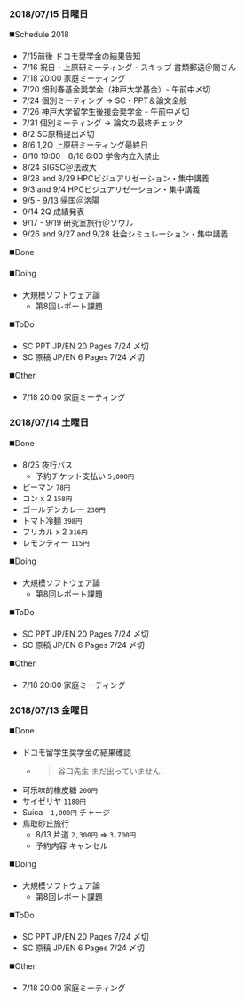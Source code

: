 ### 2018/07/15 日曜日
◼️Schedule 2018
- 7/15前後 ドコモ奨学金の結果告知
- 7/16 祝日・上原研ミーティング - スキップ 書類郵送＠閻さん
- 7/18 20:00 家庭ミーティング
- 7/20 畑利春基金奨学金（神戸大学基金）- 午前中〆切
- 7/24 個別ミーティング → SC・PPT＆論文全般
- 7/26 神戸大学留学生後援会奨学金 - 午前中〆切
- 7/31 個別ミーティング → 論文の最終チェック
- 8/2 SC原稿提出〆切
- 8/6 1,2Q 上原研ミーティング最終日
- 8/10 19:00 - 8/16 6:00 学舎内立入禁止
- 8/24 SIGSC＠法政大
- 8/28 and 8/29 HPCビジュアリゼーション・集中講義
- 9/3 and 9/4 HPCビジュアリゼーション・集中講義
- 9/5 - 9/13 帰国＠洛陽
- 9/14 2Q 成績発表
- 9/17 - 9/19 研究室旅行＠ソウル
- 9/26 and 9/27 and 9/28 社会シミュレーション・集中講義

◼️Done

◼️Doing
- 大規模ソフトウェア論
  - 第8回レポート課題

◼️ToDo
- SC PPT JP/EN 20 Pages 7/24 〆切
- SC 原稿 JP/EN 6 Pages 7/24 〆切

◼️Other
- 7/18 20:00 家庭ミーティング

### 2018/07/14 土曜日

◼️Done
- 8/25 夜行バス　
  - 予約チケット支払い `5,000円`
- ピーマン `78円`
- コン x 2 `158円`
- ゴールデンカレー `230円`
- トマト冷麺 `398円`
- フリカル x 2 `316円`
- レモンティー `115円`

◼️Doing
- 大規模ソフトウェア論
  - 第8回レポート課題

◼️ToDo
- SC PPT JP/EN 20 Pages 7/24 〆切
- SC 原稿 JP/EN 6 Pages 7/24 〆切

◼️Other
- 7/18 20:00 家庭ミーティング

### 2018/07/13 金曜日

◼️Done
- ドコモ留学生奨学金の結果確認
  - > 谷口先生 まだ出っていません．
- 可乐味的橡皮糖 `200円`
- サイゼリヤ `1180円`
- Suica　`1,000円` チャージ
- 鳥取砂丘旅行
  - 8/13 片道 `2,300円` ⇒ `3,700円`
  - 予約内容 キャンセル

◼️Doing
- 大規模ソフトウェア論
  - 第8回レポート課題

◼️ToDo
- SC PPT JP/EN 20 Pages 7/24 〆切
- SC 原稿 JP/EN 6 Pages 7/24 〆切

◼️Other
- 7/18 20:00 家庭ミーティング
